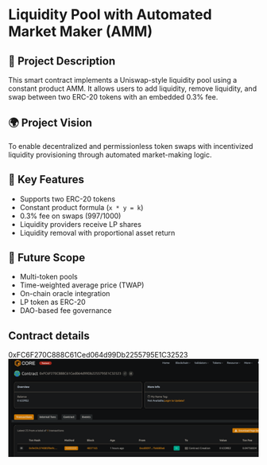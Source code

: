 # Liquidity Pool with Automated Market Maker (AMM)

## 📖 Project Description

This smart contract implements a Uniswap-style liquidity pool using a constant product AMM. It allows users to add liquidity, remove liquidity, and swap between two ERC-20 tokens with an embedded 0.3% fee.

## 🌍 Project Vision

To enable decentralized and permissionless token swaps with incentivized liquidity provisioning through automated market-making logic.

## 🔑 Key Features

- Supports two ERC-20 tokens
- Constant product formula (`x * y = k`)
- 0.3% fee on swaps (997/1000)
- Liquidity providers receive LP shares
- Liquidity removal with proportional asset return

## 🚀 Future Scope

- Multi-token pools
- Time-weighted average price (TWAP)
- On-chain oracle integration
- LP token as ERC-20
- DAO-based fee governance

## Contract details
0xFC6F270C888C61Ced064d99Db2255795E1C32523![alt text](image.png)